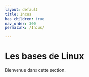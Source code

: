 ```yaml
---
layout: default
title: Incus
has_children: true
nav_order: 300
permalink: /Incus/

---
```


# Les bases de Linux

Bienvenue dans cette section.
